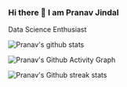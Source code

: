 ### Hi there 👋 I am Pranav Jindal
Data Science Enthusiast

<!--
**Pranav-github02/Pranav-github02** is a ✨ _special_ ✨ repository because its `README.md` (this file) appears on your GitHub profile.

Here are some ideas to get you started:

- 🔭 I’m currently working on ...
- 🌱 I’m currently learning ...
- 👯 I’m looking to collaborate on ...
- 🤔 I’m looking for help with ...
- 💬 Ask me about ...
- 📫 How to reach me: ...
- 😄 Pronouns: ...
- ⚡ Fun fact: ...
-->
![Pranav's github stats](https://github-readme-stats.vercel.app/api?username=Pranav-github02&theme=dark&show_icons=true)

![Pranav's Github Activity Graph](https://activity-graph.herokuapp.com/graph?username=Pranav-github02)

![Pranav's Github streak stats](https://github-readme-streak-stats.herokuapp.com/?user=Pranav-github02)  
